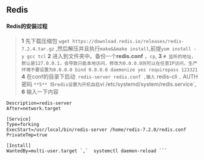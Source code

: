 ## Redis

#### Redis的安装过程

> **1** 先下载压缩包 ` wget https://download.redis.io/releases/redis-7.2.4.tar.gz ` ,然后解压并且执行` make&&make install `,前提` yum install -y gcc tcl `
> **2** 进入到文件夹中。备份一个**redis.conf** ，`cp`,
> **3** `# 监听的地址，默认是127.0.0.1，会导致只能本地访问，修改为0.0.0.0则可以在任意IP访问，生产环境不要设置为0.0.0.0
bind 0.0.0.0
daemonize yes
requirepass 123321 `
> **4** 在conf的目录下启动` redis-server redis.conf ,输入` redis-cli `,` AUTH 密码 `
> **5** 将redis设置为开机自启
`vi /etc/systemd/system/redis.service`,
> **6** 输入一下内容

```[Unit]
Description=redis-server
After=network.target

[Service]
Type=forking
ExecStart=/usr/local/bin/redis-server /home/redis-7.2.0/redis.conf
PrivateTmp=true

[Install]
WantedBy=multi-user.target `,`  systemctl daemon-reload ```
